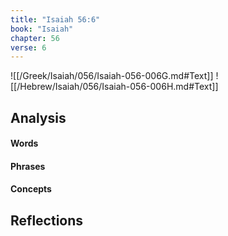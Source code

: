 ```yaml
---
title: "Isaiah 56:6"
book: "Isaiah"
chapter: 56
verse: 6
---
```

![[/Greek/Isaiah/056/Isaiah-056-006G.md#Text]]
![[/Hebrew/Isaiah/056/Isaiah-056-006H.md#Text]]

## Analysis

#### Words

#### Phrases

#### Concepts

## Reflections

